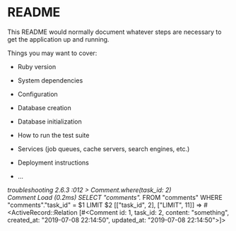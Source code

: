# README

This README would normally document whatever steps are necessary to get the
application up and running.

Things you may want to cover:

* Ruby version

* System dependencies

* Configuration

* Database creation

* Database initialization

* How to run the test suite

* Services (job queues, cache servers, search engines, etc.)

* Deployment instructions

* ...


*troubleshooting
2.6.3 :012 > Comment.where(task_id: 2)                                                                       
  Comment Load (0.2ms)  SELECT  "comments".* FROM "comments" WHERE "comments"."task_id" = $1 LIMIT $2  [["task_id", 2], ["LIMIT", 11]]
 => #<ActiveRecord::Relation [#<Comment id: 1, task_id: 2, content: "something", created_at: "2019-07-08 22:14:50", updated_at: "2019-07-08 22:14:50">]> 
 
 